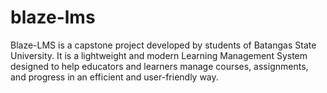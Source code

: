 # blaze-lms
Blaze-LMS is a capstone project developed by students of Batangas State University. It is a lightweight and modern Learning Management System designed to help educators and learners manage courses, assignments, and progress in an efficient and user-friendly way.
